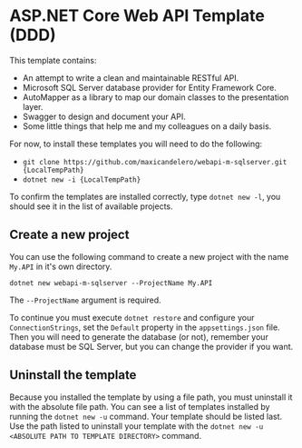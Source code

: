# ASP.NET Core Web API Template (DDD)

This template contains:
- An attempt to write a clean and maintainable RESTful API.
- Microsoft SQL Server database provider for Entity Framework Core.
- AutoMapper as a library to map our domain classes to the presentation layer.
- Swagger to design and document your API.
- Some little things that help me and my colleagues on a daily basis.

For now, to install these templates you will need to do the following:

- `git clone https://github.com/maxicandelero/webapi-m-sqlserver.git {LocalTempPath}`
- `dotnet new -i {LocalTempPath}`

To confirm the templates are installed correctly, type `dotnet new -l`, you should see it in the list of available projects. 

## Create a new project
You can use the following command to create a new project with the name `My.API` in it's own directory.

```
dotnet new webapi-m-sqlserver --ProjectName My.API
```

The `--ProjectName` argument is required.

To continue you must execute `dotnet restore` and configure your `ConnectionStrings`, set the `Default` property in the `appsettings.json` file.
Then you will need to generate the database (or not), remember your database must be SQL Server, but you can change the provider if you want.

## Uninstall the template

Because you installed the template by using a file path, you must uninstall it with the absolute file path. You can see a list of templates installed by running the `dotnet new -u` command. Your template should be listed last. Use the path listed to uninstall your template with the `dotnet new -u <ABSOLUTE PATH TO TEMPLATE DIRECTORY>` command.




